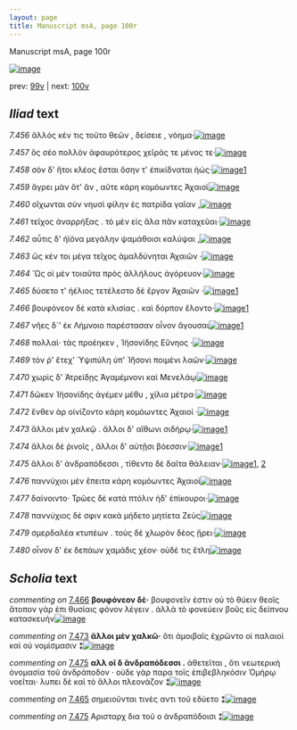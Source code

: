 ```yaml
---
layout: page
title: Manuscript msA, page 100r
---
```


Manuscript msA, page 100r

[![image](http://www.homermultitext.org/iipsrv?OBJ=IIP,1.0&FIF=/project/homer/pyramidal/deepzoom/hmt/vaimg/2017a/VA100RN_0272.tif&WID=100&CVT=JPEG)](http://www.homermultitext.org/ict2/?urn=urn:cite2:hmt:vaimg.2017a:VA100RN_0272)

prev:  [99v](../99v) | next:  [100v](../100v)

## *Iliad* text

*7.456* <a id="7.456"/> ἄλλός κέν τις τοῦτο θεῶν , δείσειε , νόημα·[![image](http://www.homermultitext.org/iipsrv?OBJ=IIP,1.0&FIF=/project/homer/pyramidal/deepzoom/hmt/vaimg/2017a/VA100RN_0272.tif&RGN=0.1512,0.2179,0.4074,0.0331&WID=1000&CVT=JPEG)](http://www.homermultitext.org/ict2/?urn=urn:cite2:hmt:vaimg.2017a:VA100RN_0272@0.1512,0.2179,0.4074,0.0331)

*7.457* <a id="7.457"/> ὃς σέο πολλὸν ἀφαυρότερος χεῖράς τε μένος τε·[![image](http://www.homermultitext.org/iipsrv?OBJ=IIP,1.0&FIF=/project/homer/pyramidal/deepzoom/hmt/vaimg/2017a/VA100RN_0272.tif&RGN=0.1542,0.2427,0.4184,0.0331&WID=1000&CVT=JPEG)](http://www.homermultitext.org/ict2/?urn=urn:cite2:hmt:vaimg.2017a:VA100RN_0272@0.1542,0.2427,0.4184,0.0331)

*7.458* <a id="7.458"/> σὸν δ' ἤτοι κλέος ἔσται ὅσην τ' ἐπικίδναται ἠώς·[![image](http://www.homermultitext.org/iipsrv?OBJ=IIP,1.0&FIF=/project/homer/pyramidal/deepzoom/hmt/vaimg/2017a/VA100RN_0272.tif&RGN=0.1582,0.263,0.4344,0.0285&WID=1000&CVT=JPEG)](http://www.homermultitext.org/ict2/?urn=urn:cite2:hmt:vaimg.2017a:VA100RN_0272@0.1582,0.263,0.4344,0.0285)[1](#msA_7.3006)

*7.459* <a id="7.459"/> ἄγρει μὰν ὅτ' ἂν , αῦτε κάρη κομόωντες Ἀχαιοὶ[![image](http://www.homermultitext.org/iipsrv?OBJ=IIP,1.0&FIF=/project/homer/pyramidal/deepzoom/hmt/vaimg/2017a/VA100RN_0272.tif&RGN=0.1602,0.2817,0.4114,0.0308&WID=1000&CVT=JPEG)](http://www.homermultitext.org/ict2/?urn=urn:cite2:hmt:vaimg.2017a:VA100RN_0272@0.1602,0.2817,0.4114,0.0308)

*7.460* <a id="7.460"/> οἴχωνται σὺν νηυσὶ φίλην ἐς πατρίδα γαῖαν ,[![image](http://www.homermultitext.org/iipsrv?OBJ=IIP,1.0&FIF=/project/homer/pyramidal/deepzoom/hmt/vaimg/2017a/VA100RN_0272.tif&RGN=0.1602,0.2983,0.4074,0.0353&WID=1000&CVT=JPEG)](http://www.homermultitext.org/ict2/?urn=urn:cite2:hmt:vaimg.2017a:VA100RN_0272@0.1602,0.2983,0.4074,0.0353)

*7.461* <a id="7.461"/> τεῖχος ἀναρρήξας . τὸ μὲν εἰς ἅλα πᾶν καταχεῦαι·[![image](http://www.homermultitext.org/iipsrv?OBJ=IIP,1.0&FIF=/project/homer/pyramidal/deepzoom/hmt/vaimg/2017a/VA100RN_0272.tif&RGN=0.1602,0.3171,0.4645,0.0353&WID=1000&CVT=JPEG)](http://www.homermultitext.org/ict2/?urn=urn:cite2:hmt:vaimg.2017a:VA100RN_0272@0.1602,0.3171,0.4645,0.0353)

*7.462* <a id="7.462"/> αὖτις δ' ἠϊόνα μεγάλην ψαμάθοισι καλύψαι ,[![image](http://www.homermultitext.org/iipsrv?OBJ=IIP,1.0&FIF=/project/homer/pyramidal/deepzoom/hmt/vaimg/2017a/VA100RN_0272.tif&RGN=0.1592,0.3396,0.4454,0.0308&WID=1000&CVT=JPEG)](http://www.homermultitext.org/ict2/?urn=urn:cite2:hmt:vaimg.2017a:VA100RN_0272@0.1592,0.3396,0.4454,0.0308)

*7.463* <a id="7.463"/> ὥς κέν τοι μέγα τεῖχος ἀμαλδύνηται Ἀχαιῶν ·[![image](http://www.homermultitext.org/iipsrv?OBJ=IIP,1.0&FIF=/project/homer/pyramidal/deepzoom/hmt/vaimg/2017a/VA100RN_0272.tif&RGN=0.1622,0.3591,0.4374,0.0308&WID=1000&CVT=JPEG)](http://www.homermultitext.org/ict2/?urn=urn:cite2:hmt:vaimg.2017a:VA100RN_0272@0.1622,0.3591,0.4374,0.0308)

*7.464* <a id="7.464"/> Ὣς οἱ μὲν τοιαῦτα πρὸς ἀλλήλους ἀγόρευον·[![image](http://www.homermultitext.org/iipsrv?OBJ=IIP,1.0&FIF=/project/homer/pyramidal/deepzoom/hmt/vaimg/2017a/VA100RN_0272.tif&RGN=0.1502,0.3764,0.4434,0.0323&WID=1000&CVT=JPEG)](http://www.homermultitext.org/ict2/?urn=urn:cite2:hmt:vaimg.2017a:VA100RN_0272@0.1502,0.3764,0.4434,0.0323)

*7.465* <a id="7.465"/> δύσετο τ' ἠέλιος τετέλεστο δὲ ἔργον Ἀχαιῶν ·[![image](http://www.homermultitext.org/iipsrv?OBJ=IIP,1.0&FIF=/project/homer/pyramidal/deepzoom/hmt/vaimg/2017a/VA100RN_0272.tif&RGN=0.1552,0.3959,0.4184,0.0308&WID=1000&CVT=JPEG)](http://www.homermultitext.org/ict2/?urn=urn:cite2:hmt:vaimg.2017a:VA100RN_0272@0.1552,0.3959,0.4184,0.0308)[1](#msAint_7.3007)

*7.466* <a id="7.466"/> βουφόνεον δὲ κατὰ κλισίας . καὶ δόρπον ἕλοντο·[![image](http://www.homermultitext.org/iipsrv?OBJ=IIP,1.0&FIF=/project/homer/pyramidal/deepzoom/hmt/vaimg/2017a/VA100RN_0272.tif&RGN=0.1802,0.4125,0.4364,0.0331&WID=1000&CVT=JPEG)](http://www.homermultitext.org/ict2/?urn=urn:cite2:hmt:vaimg.2017a:VA100RN_0272@0.1802,0.4125,0.4364,0.0331)[1](#msA_7.3009)

*7.467* <a id="7.467"/> νῆες δ`' ἐκ Λήμνοιο παρέστασαν οἶνον ἄγουσαι[![image](http://www.homermultitext.org/iipsrv?OBJ=IIP,1.0&FIF=/project/homer/pyramidal/deepzoom/hmt/vaimg/2017a/VA100RN_0272.tif&RGN=0.1802,0.4335,0.4134,0.0308&WID=1000&CVT=JPEG)](http://www.homermultitext.org/ict2/?urn=urn:cite2:hmt:vaimg.2017a:VA100RN_0272@0.1802,0.4335,0.4134,0.0308)[1](#msA_7.3010)

*7.468* <a id="7.468"/> πολλαὶ· τὰς προέηκεν , Ἰ̈ησονίδης Εὔνηος ·[![image](http://www.homermultitext.org/iipsrv?OBJ=IIP,1.0&FIF=/project/homer/pyramidal/deepzoom/hmt/vaimg/2017a/VA100RN_0272.tif&RGN=0.1742,0.4523,0.4184,0.0308&WID=1000&CVT=JPEG)](http://www.homermultitext.org/ict2/?urn=urn:cite2:hmt:vaimg.2017a:VA100RN_0272@0.1742,0.4523,0.4184,0.0308)

*7.469* <a id="7.469"/> τόν ῥ' ἔτεχ' Ὑψιπύλη ὑπ' Ἰ̈ήσονι ποιμένι λαῶν·[![image](http://www.homermultitext.org/iipsrv?OBJ=IIP,1.0&FIF=/project/homer/pyramidal/deepzoom/hmt/vaimg/2017a/VA100RN_0272.tif&RGN=0.1732,0.4718,0.4224,0.0308&WID=1000&CVT=JPEG)](http://www.homermultitext.org/ict2/?urn=urn:cite2:hmt:vaimg.2017a:VA100RN_0272@0.1732,0.4718,0.4224,0.0308)

*7.470* <a id="7.470"/> χωρὶς δ' Ἀτρείδῃς Ἀγαμέμνονι καὶ Μενελάῳ[![image](http://www.homermultitext.org/iipsrv?OBJ=IIP,1.0&FIF=/project/homer/pyramidal/deepzoom/hmt/vaimg/2017a/VA100RN_0272.tif&RGN=0.1712,0.4914,0.4274,0.0316&WID=1000&CVT=JPEG)](http://www.homermultitext.org/ict2/?urn=urn:cite2:hmt:vaimg.2017a:VA100RN_0272@0.1712,0.4914,0.4274,0.0316)

*7.471* <a id="7.471"/> δῶκεν Ἰ̈ησονίδης ἀγέμεν μέθυ , χίλια μέτρα·[![image](http://www.homermultitext.org/iipsrv?OBJ=IIP,1.0&FIF=/project/homer/pyramidal/deepzoom/hmt/vaimg/2017a/VA100RN_0272.tif&RGN=0.1772,0.5094,0.4294,0.0301&WID=1000&CVT=JPEG)](http://www.homermultitext.org/ict2/?urn=urn:cite2:hmt:vaimg.2017a:VA100RN_0272@0.1772,0.5094,0.4294,0.0301)

*7.472* <a id="7.472"/> ἔνθεν ὰρ οἰνίζοντο κάρη κομόωντες Ἀχαιοί ·[![image](http://www.homermultitext.org/iipsrv?OBJ=IIP,1.0&FIF=/project/homer/pyramidal/deepzoom/hmt/vaimg/2017a/VA100RN_0272.tif&RGN=0.1802,0.5267,0.4094,0.0353&WID=1000&CVT=JPEG)](http://www.homermultitext.org/ict2/?urn=urn:cite2:hmt:vaimg.2017a:VA100RN_0272@0.1802,0.5267,0.4094,0.0353)

*7.473* <a id="7.473"/> ἄλλοι μὲν χαλκῷ . ἄλλοι δ' αἴθωνι σιδήρῳ·[![image](http://www.homermultitext.org/iipsrv?OBJ=IIP,1.0&FIF=/project/homer/pyramidal/deepzoom/hmt/vaimg/2017a/VA100RN_0272.tif&RGN=0.1622,0.5485,0.4284,0.0338&WID=1000&CVT=JPEG)](http://www.homermultitext.org/ict2/?urn=urn:cite2:hmt:vaimg.2017a:VA100RN_0272@0.1622,0.5485,0.4284,0.0338)[1](#msA_7.3011)

*7.474* <a id="7.474"/> ἄλλοι δὲ ῥινοῖς , ἄλλοι δ' αὐτῇσι βόεσσιν·[![image](http://www.homermultitext.org/iipsrv?OBJ=IIP,1.0&FIF=/project/homer/pyramidal/deepzoom/hmt/vaimg/2017a/VA100RN_0272.tif&RGN=0.1622,0.5687,0.3924,0.0301&WID=1000&CVT=JPEG)](http://www.homermultitext.org/ict2/?urn=urn:cite2:hmt:vaimg.2017a:VA100RN_0272@0.1622,0.5687,0.3924,0.0301)[1](#msA_7.3033)

*7.475* <a id="7.475"/> ἄλλοι δ' ἀνδραπόδεσσι , τίθεντο δὲ δαῖτα θάλειαν·[![image](http://www.homermultitext.org/iipsrv?OBJ=IIP,1.0&FIF=/project/homer/pyramidal/deepzoom/hmt/vaimg/2017a/VA100RN_0272.tif&RGN=0.1491,0.5853,0.4685,0.0308&WID=1000&CVT=JPEG)](http://www.homermultitext.org/ict2/?urn=urn:cite2:hmt:vaimg.2017a:VA100RN_0272@0.1491,0.5853,0.4685,0.0308)[1](#msA_7.3034), [2](#msAint_7.3008)

*7.476* <a id="7.476"/> παννύχιοι μὲν ἔπειτα κάρη κομόωντες Ἀχαιοὶ[![image](http://www.homermultitext.org/iipsrv?OBJ=IIP,1.0&FIF=/project/homer/pyramidal/deepzoom/hmt/vaimg/2017a/VA100RN_0272.tif&RGN=0.1722,0.6048,0.4344,0.0308&WID=1000&CVT=JPEG)](http://www.homermultitext.org/ict2/?urn=urn:cite2:hmt:vaimg.2017a:VA100RN_0272@0.1722,0.6048,0.4344,0.0308)

*7.477* <a id="7.477"/> δαίνοιντο· Τρῶες δὲ κατὰ πτόλιν ἠδ' ἐπίκουροι·[![image](http://www.homermultitext.org/iipsrv?OBJ=IIP,1.0&FIF=/project/homer/pyramidal/deepzoom/hmt/vaimg/2017a/VA100RN_0272.tif&RGN=0.1762,0.6251,0.4434,0.0308&WID=1000&CVT=JPEG)](http://www.homermultitext.org/ict2/?urn=urn:cite2:hmt:vaimg.2017a:VA100RN_0272@0.1762,0.6251,0.4434,0.0308)

*7.478* <a id="7.478"/> παννύχιος δέ σφιν κακὰ μήδετο μητίετα Ζεὺς[![image](http://www.homermultitext.org/iipsrv?OBJ=IIP,1.0&FIF=/project/homer/pyramidal/deepzoom/hmt/vaimg/2017a/VA100RN_0272.tif&RGN=0.1782,0.6424,0.4284,0.0346&WID=1000&CVT=JPEG)](http://www.homermultitext.org/ict2/?urn=urn:cite2:hmt:vaimg.2017a:VA100RN_0272@0.1782,0.6424,0.4284,0.0346)

*7.479* <a id="7.479"/> σμερδαλέα κτυπέων . τοὺς δὲ χλωρὸν δέος ᾕρει·[![image](http://www.homermultitext.org/iipsrv?OBJ=IIP,1.0&FIF=/project/homer/pyramidal/deepzoom/hmt/vaimg/2017a/VA100RN_0272.tif&RGN=0.1832,0.6627,0.4424,0.0293&WID=1000&CVT=JPEG)](http://www.homermultitext.org/ict2/?urn=urn:cite2:hmt:vaimg.2017a:VA100RN_0272@0.1832,0.6627,0.4424,0.0293)

*7.480* <a id="7.480"/> οἶνον δ' ἐκ δεπάων χαμάδις χέον· οὐδέ τις ἔτλη[![image](http://www.homermultitext.org/iipsrv?OBJ=IIP,1.0&FIF=/project/homer/pyramidal/deepzoom/hmt/vaimg/2017a/VA100RN_0272.tif&RGN=0.1822,0.6807,0.4314,0.0316&WID=1000&CVT=JPEG)](http://www.homermultitext.org/ict2/?urn=urn:cite2:hmt:vaimg.2017a:VA100RN_0272@0.1822,0.6807,0.4314,0.0316)

## *Scholia* text

*commenting on* [7.466](#7.466)  <a id="msA_7.3009"/> **βουφόνεον δὲ·** βουφονεῖν ἐστιν οὐ τὸ θύειν θεοῖς ἄτοπον γὰρ ἐπι θυσίαις φόνον λέγειν . ἀλλὰ τὸ φονεύειν βοῦς εἰς δείπνου κατασκευήν[![image](http://www.homermultitext.org/iipsrv?OBJ=IIP,1.0&FIF=/project/homer/pyramidal/deepzoom/hmt/vaimg/2017a/VA100RN_0272.tif&RGN=0.598,0.3599,0.226,0.0639&WID=1000&CVT=JPEG)](http://www.homermultitext.org/ict2/?urn=urn:cite2:hmt:vaimg.2017a:VA100RN_0272@0.598,0.3599,0.226,0.0639)

*commenting on* [7.473](#7.473)  <a id="msA_7.3011"/> **ἄλλοι μὲν χαλκῶ·** ὅτι ἀμοιβαῖς ἐχρῶντο οἱ παλαιοὶ καὶ οὐ νομίσμασιν ⁑[![image](http://www.homermultitext.org/iipsrv?OBJ=IIP,1.0&FIF=/project/homer/pyramidal/deepzoom/hmt/vaimg/2017a/VA100RN_0272.tif&RGN=0.1667,0.7188,0.4142,0.0207&WID=1000&CVT=JPEG)](http://www.homermultitext.org/ict2/?urn=urn:cite2:hmt:vaimg.2017a:VA100RN_0272@0.1667,0.7188,0.4142,0.0207)

*commenting on* [7.475](#7.475)  <a id="msA_7.3034"/> **αλλ οἲ δ ἂνδραπόδεσσι .** ἀθετεῖται , ὅτι νεωτερικὴ ὀνομασία τοῦ ἀνδράποδον · οὐδε γὰρ παρα τοῖς ἐπιβεβληκόσιν Ὁμήρῳ νοεῖται· λυπει δὲ καὶ τὸ ἄλλοι πλεονάζον ⁑[![image](http://www.homermultitext.org/iipsrv?OBJ=IIP,1.0&FIF=/project/homer/pyramidal/deepzoom/hmt/vaimg/2017a/VA100RN_0272.tif&RGN=0.1833,0.7545,0.6117,0.0388&WID=1000&CVT=JPEG)](http://www.homermultitext.org/ict2/?urn=urn:cite2:hmt:vaimg.2017a:VA100RN_0272@0.1833,0.7545,0.6117,0.0388)

*commenting on* [7.465](#7.465)  <a id="msAint_7.3007.comment"/> σημειοῦνται τινὲς αντι τοῦ εδύετο ⁑[![image](http://www.homermultitext.org/iipsrv?OBJ=IIP,1.0&FIF=/project/homer/pyramidal/deepzoom/hmt/vaimg/2017a/VA100RN_0272.tif&RGN=0.103,0.3974,0.07,0.0293&WID=1000&CVT=JPEG)](http://www.homermultitext.org/ict2/?urn=urn:cite2:hmt:vaimg.2017a:VA100RN_0272@0.103,0.3974,0.07,0.0293)

*commenting on* [7.475](#7.475)  <a id="msAint_7.3008.comment"/> Αρισταρχ δια τοῦ ο ἀνδραπόδοισι ⁑[![image](http://www.homermultitext.org/iipsrv?OBJ=IIP,1.0&FIF=/project/homer/pyramidal/deepzoom/hmt/vaimg/2017a/VA100RN_0272.tif&RGN=0.103,0.5845,0.065,0.0533&WID=1000&CVT=JPEG)](http://www.homermultitext.org/ict2/?urn=urn:cite2:hmt:vaimg.2017a:VA100RN_0272@0.103,0.5845,0.065,0.0533)